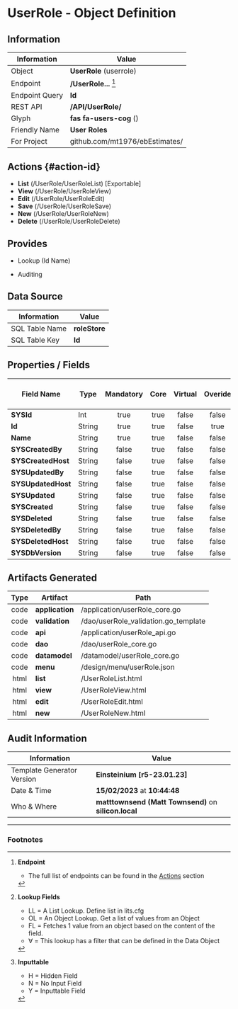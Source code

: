 # **UserRole** - Object Definition
##  Information
| Information  | Value  |
|---|---|
|Object         |**UserRole** (userrole) |
|Endpoint 	    |**/UserRole...** [^1]|
|Endpoint Query |**Id**|
|REST API|**/API/UserRole/**|
Glyph|**fas fa-users-cog** ()
Friendly Name|**User Roles**|
|For Project    |github.com/mt1976/ebEstimates/|

##  Actions {#action-id}
* **List** (/UserRole/UserRoleList) [Exportable]
* **View** (/UserRole/UserRoleView)
* **Edit** (/UserRole/UserRoleEdit)
* **Save** (/UserRole/UserRoleSave)
* **New** (/UserRole/UserRoleNew)
* **Delete** (/UserRole/UserRoleDelete)







##  Provides
 * Lookup (Id Name)

* Auditing 




##  Data Source 
| Information  | Value  |
|---|---|
SQL Table Name       | **roleStore**
SQL Table Key | **Id**



##  Properties / Fields
| Field Name| Type | Mandatory | Core | Virtual | Overide | Lookup [^2]| Lookup Object      | Lookup Field Source         | Lookup Return Value                | Inputable [^3]|DB Column|Default Value| No Change | Callout | Internal | Display | Mask |
| -- | --  | :--: | :--: | :--: |:--: |:--: |:--: |-- |-- |:--: |-- | --| :--: | :--: | :--: | -- | -- |
|**SYSId**|Int|true|true|false|false|||||NH|_id|0|false|false|true|text||
|**Id**|String|true|true|false|true|||||Y|Id||true|false|false|text||
|**Name**|String|true|true|false|false|||||Y|Name||false|false|false|text||
|**SYSCreatedBy**|String|false|true|false|false|||||NH|_createdBy||false|false|true|text||
|**SYSCreatedHost**|String|false|true|false|false|||||NH|_createdHost||false|false|true|text||
|**SYSUpdatedBy**|String|false|true|false|false|||||NH|_updatedBy||false|false|true|text||
|**SYSUpdatedHost**|String|false|true|false|false|||||NH|_updatedHost||false|false|true|text||
|**SYSUpdated**|String|false|true|false|false|||||NH|_updated||false|false|true|text||
|**SYSCreated**|String|false|true|false|false|||||NH|_created||false|false|true|text||
|**SYSDeleted**|String|false|true|false|false|||||NH|_deleted||false|false|true|text||
|**SYSDeletedBy**|String|false|true|false|false|||||NH|_deletedBy||false|false|true|text||
|**SYSDeletedHost**|String|false|true|false|false|||||NH|_deletedHost||false|false|true|text||
|**SYSDbVersion**|String|false|true|false|false|||||NH|_dbVersion||false|false|true|text||


##  Artifacts Generated
| Type | Artifact | Path|
| :--: | -- | -- |
| code | **application** | /application/userRole_core.go |
| code | **validation** | /dao/userRole_validation.go_template |
| code | **api** | /application/userRole_api.go |
| code | **dao** | /dao/userRole_core.go |
| code | **datamodel** | /datamodel/userRole_core.go |
| code | **menu** | /design/menu/userRole.json |
| html | **list** | /UserRoleList.html |
| html | **view** | /UserRoleView.html |
| html | **edit** | /UserRoleEdit.html |
| html | **new** | /UserRoleNew.html |


## Audit Information
| Information  | Value |
|---|---|
Template Generator Version   | **Einsteinium [r5-23.01.23]**
Date & Time		     | **15/02/2023** at **10:44:48**
Who & Where		     | **matttownsend (Matt Townsend)** on **silicon.local**

---
### Footnotes
[^1]: **Endpoint**
    * The full list of endpoints can be found in the [Actions](#action-id) section
[^2]: **Lookup Fields**
    * LL = A List Lookup. Define list in lits.cfg
    * OL = An Object Lookup. Get a list of values from an Object
    * FL = Fetches 1 value from an object based on the content of the field. 
    * ∀ = This lookup has a filter that can be defined in the Data Object
[^3]: **Inputtable**   
    * H = Hidden Field
    * N = No Input Field
    * Y = Inputtable Field
